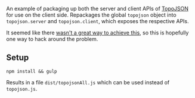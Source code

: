An example of packaging up both the server and client APIs of [TopoJSON](https://github.com/mbostock/topojson) for use on the client side.
Repackages the global `topojson` object into `topojson.server` and `topojson.client`, which exposes the
respective APIs.

It seemed like there [wasn't a great way to achieve this](https://github.com/mbostock/topojson/issues/208), so
this is hopefully one way to hack around the problem.

## Setup
`npm install && gulp`

Results in a file `dist/topojsonAll.js` which can be used instead of `topojson.js`.
